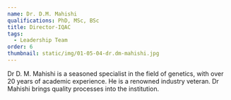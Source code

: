 ```yaml
---
name: Dr. D.M. Mahishi
qualifications: PhD, MSc, BSc
title: Director-IQAC
tags:
  - Leadership Team
order: 6
thumbnail: static/img/01-05-04-dr.dm-mahishi.jpg
---
```

Dr D. M. Mahishi is a seasoned specialist in the field of genetics, with over 20 years of academic experience. He is a renowned industry veteran. Dr Mahishi brings quality processes into the institution.